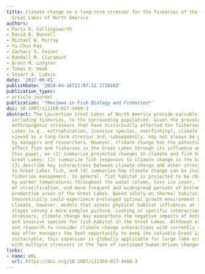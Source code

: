```yaml
---
title: Climate change as a long-term stressor for the fisheries of the Laurentian
  Great Lakes of North America
authors:
- Paris D. Collingsworth
- David B. Bunnell
- Michael W. Murray
- Yu-Chun Kao
- Zachary S. Feiner
- Randall M. Claramunt
- Brent M. Lofgren
- Tomas O. Höök
- Stuart A. Ludsin
date: '2017-06-01'
publishDate: '2024-04-16T21:07:12.171016Z'
publication_types:
- article-journal
publication: '*Reviews in Fish Biology and Fisheries*'
doi: 10.1007/s11160-017-9480-3
abstract: The Laurentian Great Lakes of North America provide valuable ecosystem services,
  including fisheries, to the surrounding population. Given the prevalence of other
  anthropogenic stressors that have historically affected the fisheries of the Great
  Lakes (e.g., eutrophication, invasive species, overfishing), climate change is often
  viewed as a long-term stressor and, subsequently, may not always be prioritized
  by managers and researchers. However, climate change has the potential to negatively
  affect fish and fisheries in the Great Lakes through its influence on habitat. In
  this paper, we (1) summarize projected changes in climate and fish habitat in the
  Great Lakes; (2) summarize fish responses to climate change in the Great Lakes;
  (3) describe key interactions between climate change and other stressors relevant
  to Great Lakes fish, and (4) summarize how climate change can be incorporated into
  fisheries management. In general, fish habitat is projected to be characterized
  by warmer temperatures throughout the water column, less ice cover, longer periods
  of stratification, and more frequent and widespread periods of bottom hypoxia in
  productive areas of the Great Lakes. Based solely on thermal habitat, fish populations
  theoretically could experience prolonged optimal growth environment within a changing
  climate, however, models that assess physical habitat influences at specific life
  stages convey a more complex picture. Looking at specific interactions with other
  stressors, climate change may exacerbate the negative impacts of both eutrophication
  and invasive species for fish habitat in the Great Lakes. Although expanding monitoring
  and research to consider climate change interactions with currently studied stressors,
  may offer managers the best opportunity to keep the valuable Great Lakes fisheries
  sustainable, this expansion is globally applicable for large lake ecosystem dealing
  with multiple stressors in the face of continued human-driven changes.
links:
- name: URL
  url: https://doi.org/10.1007/s11160-017-9480-3
---
```

